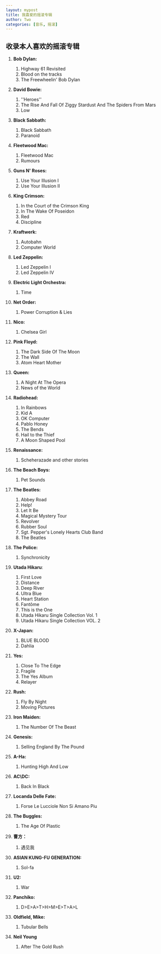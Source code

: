 ```yaml
---
layout: mypost
title: 我喜爱的摇滚专辑
author: Two
categories: [音乐, 摇滚]
---
```


## 收录本人喜欢的摇滚专辑

1. **Bob Dylan:**
    1. Highway 61 Revisited
    2. Blood on the tracks
    3. The Freewheelin' Bob Dylan

2. **David Bowie:**
    1. ''Heroes''
    2. The Rise And Fall Of Ziggy Stardust And The Spiders From Mars
    3. Low

3. **Black Sabbath:**
    1. Black Sabbath
    2. Paranoid

4. **Fleetwood Mac:**
    1. Fleetwood Mac
    2. Rumours

5. **Guns N' Roses:**
    1. Use Your Illusion I
    2. Use Your Illusion II

6. **King Crimson:**
    1. In the Court of the Crimson King
    2. In The Wake Of Poseidon
    3. Red
    4. Discipline

7. **Kraftwerk:**
    1. Autobahn
    2. Computer World

8. **Led Zeppelin:**
    1. Led Zeppelin I
    2. Led Zeppelin IV

9. **Electric Light Orchestra:**
    1. Time

10. **Net Order:**
    1. Power Corruption & Lies

11. **Nico:**
    1. Chelsea Girl

12. **Pink Floyd:**
    1. The Dark Side Of The Moon
    2. The Wall
    3. Atom Heart Mother

13. **Queen:**
    1. A Night At The Opera
    2. News of the World

14. **Radiohead:**
    1. In Rainbows
    2. Kid A
    3. OK Computer
    4. Pablo Honey
    5. The Bends
    6. Hail to the Thief
    7. A Moon Shaped Pool

15. **Renaissance:**
    1. Scheherazade and other stories

16. **The Beach Boys:**
    1. Pet Sounds

17. **The Beatles:**
    1. Abbey Road
    2. Help!
    3. Let It Be
    4. Magical Mystery Tour
    5. Revolver
    6. Rubber Soul
    7. Sgt. Pepper's Lonely Hearts Club Band
    8. The Beatles

18. **The Police:**
    1. Synchronicity

19. **Utada Hikaru**:
    1. First Love
    2. Distance
    3. Deep River
    4. Ultra Blue
    5. Heart Station
    6. Fantôme
    7. This is the One
    8. Utada Hikaru Single Collection Vol. 1
    9. Utada Hikaru Single Collection VOL. 2

20. **X-Japan:**
    1. BLUE BLOOD
    2. Dahlia

21. **Yes:**
    1. Close To The Edge
    2. Fragile
    3. The Yes Album
    4. Relayer

22. **Rush:**
    1. Fly By Night
    2. Moving Pictures

23. **Iron Maiden:**
    1. The Number Of The Beast

24. **Genesis:**
    1. Selling England By The Pound

25. **A-Ha:**
    1. Hunting High And Low

26. **AC\DC:**
    1. Back In Black

27. **Locanda Delle Fate:**
    1. Forse Le Lucciole Non Si Amano Piu

28. **The Buggles:**
    1. The Age Of Plastic

29. **曹方：**
    1. 遇见我

30. **ASIAN KUNG-FU GENERATION:**
    1. Sol-fa

31. **U2:**
    1. War

32. **Panchiko:**
    1. D>E>A>T>H>M>E>T>A>L

33. **Oldfield, Mike:**
    1. Tubular Bells

34. **Neil Young**
    1. After The Gold Rush
